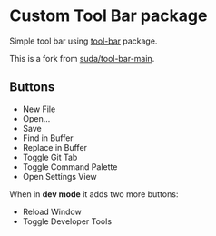 # Custom Tool Bar package

Simple tool bar using [tool-bar](https://atom.io/packages/tool-bar) package.

This is a fork from [suda/tool-bar-main](https://atom.io/packages/tool-bar-main).

## Buttons

* New File
* Open...
* Save
* Find in Buffer
* Replace in Buffer
* Toggle Git Tab
* Toggle Command Palette
* Open Settings View

When in **dev mode** it adds two more buttons:

* Reload Window
* Toggle Developer Tools
